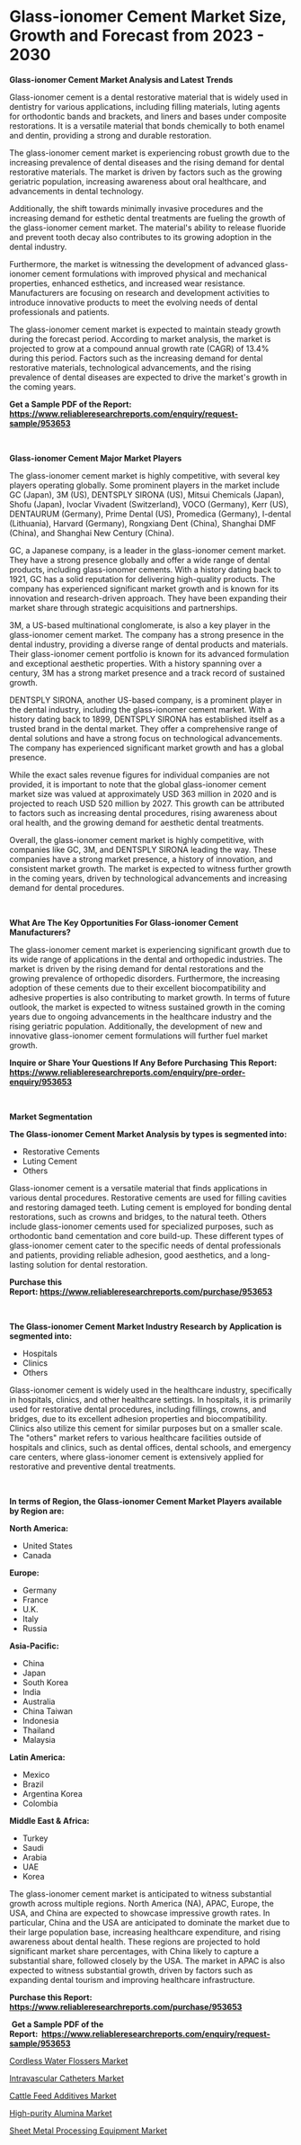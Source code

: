 <p><h1>Glass-ionomer Cement Market Size, Growth and Forecast from 2023 - 2030</h1></p><p><strong>Glass-ionomer Cement Market Analysis and Latest Trends</strong></p>
<p><p>Glass-ionomer cement is a dental restorative material that is widely used in dentistry for various applications, including filling materials, luting agents for orthodontic bands and brackets, and liners and bases under composite restorations. It is a versatile material that bonds chemically to both enamel and dentin, providing a strong and durable restoration.</p><p>The glass-ionomer cement market is experiencing robust growth due to the increasing prevalence of dental diseases and the rising demand for dental restorative materials. The market is driven by factors such as the growing geriatric population, increasing awareness about oral healthcare, and advancements in dental technology.</p><p>Additionally, the shift towards minimally invasive procedures and the increasing demand for esthetic dental treatments are fueling the growth of the glass-ionomer cement market. The material's ability to release fluoride and prevent tooth decay also contributes to its growing adoption in the dental industry.</p><p>Furthermore, the market is witnessing the development of advanced glass-ionomer cement formulations with improved physical and mechanical properties, enhanced esthetics, and increased wear resistance. Manufacturers are focusing on research and development activities to introduce innovative products to meet the evolving needs of dental professionals and patients.</p><p>The glass-ionomer cement market is expected to maintain steady growth during the forecast period. According to market analysis, the market is projected to grow at a compound annual growth rate (CAGR) of 13.4% during this period. Factors such as the increasing demand for dental restorative materials, technological advancements, and the rising prevalence of dental diseases are expected to drive the market's growth in the coming years.</p></p>
<p><strong>Get a Sample PDF of the Report:&nbsp; <a href="https://www.reliableresearchreports.com/enquiry/request-sample/953653">https://www.reliableresearchreports.com/enquiry/request-sample/953653</a></strong></p>
<p>&nbsp;</p>
<p><strong>Glass-ionomer Cement Major Market Players</strong></p>
<p><p>The glass-ionomer cement market is highly competitive, with several key players operating globally. Some prominent players in the market include GC (Japan), 3M (US), DENTSPLY SIRONA (US), Mitsui Chemicals (Japan), Shofu (Japan), Ivoclar Vivadent (Switzerland), VOCO (Germany), Kerr (US), DENTAURUM (Germany), Prime Dental (US), Promedica (Germany), I-dental (Lithuania), Harvard (Germany), Rongxiang Dent (China), Shanghai DMF (China), and Shanghai New Century (China).</p><p>GC, a Japanese company, is a leader in the glass-ionomer cement market. They have a strong presence globally and offer a wide range of dental products, including glass-ionomer cements. With a history dating back to 1921, GC has a solid reputation for delivering high-quality products. The company has experienced significant market growth and is known for its innovation and research-driven approach. They have been expanding their market share through strategic acquisitions and partnerships.</p><p>3M, a US-based multinational conglomerate, is also a key player in the glass-ionomer cement market. The company has a strong presence in the dental industry, providing a diverse range of dental products and materials. Their glass-ionomer cement portfolio is known for its advanced formulation and exceptional aesthetic properties. With a history spanning over a century, 3M has a strong market presence and a track record of sustained growth.</p><p>DENTSPLY SIRONA, another US-based company, is a prominent player in the dental industry, including the glass-ionomer cement market. With a history dating back to 1899, DENTSPLY SIRONA has established itself as a trusted brand in the dental market. They offer a comprehensive range of dental solutions and have a strong focus on technological advancements. The company has experienced significant market growth and has a global presence.</p><p>While the exact sales revenue figures for individual companies are not provided, it is important to note that the global glass-ionomer cement market size was valued at approximately USD 363 million in 2020 and is projected to reach USD 520 million by 2027. This growth can be attributed to factors such as increasing dental procedures, rising awareness about oral health, and the growing demand for aesthetic dental treatments.</p><p>Overall, the glass-ionomer cement market is highly competitive, with companies like GC, 3M, and DENTSPLY SIRONA leading the way. These companies have a strong market presence, a history of innovation, and consistent market growth. The market is expected to witness further growth in the coming years, driven by technological advancements and increasing demand for dental procedures.</p></p>
<p>&nbsp;</p>
<p><strong>What Are The Key Opportunities For Glass-ionomer Cement Manufacturers?</strong></p>
<p><p>The glass-ionomer cement market is experiencing significant growth due to its wide range of applications in the dental and orthopedic industries. The market is driven by the rising demand for dental restorations and the growing prevalence of orthopedic disorders. Furthermore, the increasing adoption of these cements due to their excellent biocompatibility and adhesive properties is also contributing to market growth. In terms of future outlook, the market is expected to witness sustained growth in the coming years due to ongoing advancements in the healthcare industry and the rising geriatric population. Additionally, the development of new and innovative glass-ionomer cement formulations will further fuel market growth.</p></p>
<p><strong>Inquire or Share Your Questions If Any Before Purchasing This Report: <a href="https://www.reliableresearchreports.com/enquiry/pre-order-enquiry/953653">https://www.reliableresearchreports.com/enquiry/pre-order-enquiry/953653</a></strong></p>
<p>&nbsp;</p>
<p><strong>Market Segmentation</strong></p>
<p><strong>The Glass-ionomer Cement Market Analysis by types is segmented into:</strong></p>
<p><ul><li>Restorative Cements</li><li>Luting Cement</li><li>Others</li></ul></p>
<p><p>Glass-ionomer cement is a versatile material that finds applications in various dental procedures. Restorative cements are used for filling cavities and restoring damaged teeth. Luting cement is employed for bonding dental restorations, such as crowns and bridges, to the natural teeth. Others include glass-ionomer cements used for specialized purposes, such as orthodontic band cementation and core build-up. These different types of glass-ionomer cement cater to the specific needs of dental professionals and patients, providing reliable adhesion, good aesthetics, and a long-lasting solution for dental restoration.</p></p>
<p><strong>Purchase this Report:&nbsp;<a href="https://www.reliableresearchreports.com/purchase/953653">https://www.reliableresearchreports.com/purchase/953653</a></strong></p>
<p>&nbsp;</p>
<p><strong>The Glass-ionomer Cement Market Industry Research by Application is segmented into:</strong></p>
<p><ul><li>Hospitals</li><li>Clinics</li><li>Others</li></ul></p>
<p><p>Glass-ionomer cement is widely used in the healthcare industry, specifically in hospitals, clinics, and other healthcare settings. In hospitals, it is primarily used for restorative dental procedures, including fillings, crowns, and bridges, due to its excellent adhesion properties and biocompatibility. Clinics also utilize this cement for similar purposes but on a smaller scale. The "others" market refers to various healthcare facilities outside of hospitals and clinics, such as dental offices, dental schools, and emergency care centers, where glass-ionomer cement is extensively applied for restorative and preventive dental treatments.</p></p>
<p>&nbsp;</p>
<p><strong>In terms of Region, the Glass-ionomer Cement Market Players available by Region are:</strong></p>
<p>
    <p> <strong> North America: </strong>
        <ul>
            <li>United States</li>
            <li>Canada</li>
        </ul>
        </p> 
    <p> <strong> Europe: </strong>
        <ul>
            <li>Germany</li>
            <li>France</li>
            <li>U.K.</li>
            <li>Italy</li>
            <li>Russia</li>
        </ul>
        </p> 
    <p> <strong> Asia-Pacific: </strong>
        <ul>
            <li>China</li>
            <li>Japan</li>
            <li>South Korea</li>
            <li>India</li>
            <li>Australia</li>
            <li>China Taiwan</li>
            <li>Indonesia</li>
            <li>Thailand</li>
            <li>Malaysia</li>
        </ul>
        </p> 
    <p> <strong> Latin America: </strong>
        <ul>
            <li>Mexico</li>
            <li>Brazil</li>
            <li>Argentina Korea</li>
            <li>Colombia</li>
        </ul>
        </p> 
    <p> <strong> Middle East & Africa: </strong>
        <ul>
            <li>Turkey</li>
            <li>Saudi</li>
            <li>Arabia</li>
            <li>UAE</li>
            <li>Korea</li>
        </ul>
    </p>
    </p>
<p><p>The glass-ionomer cement market is anticipated to witness substantial growth across multiple regions. North America (NA), APAC, Europe, the USA, and China are expected to showcase impressive growth rates. In particular, China and the USA are anticipated to dominate the market due to their large population base, increasing healthcare expenditure, and rising awareness about dental health. These regions are projected to hold significant market share percentages, with China likely to capture a substantial share, followed closely by the USA. The market in APAC is also expected to witness substantial growth, driven by factors such as expanding dental tourism and improving healthcare infrastructure.</p></p>
<p><strong>Purchase this Report: <a href="https://www.reliableresearchreports.com/purchase/953653">https://www.reliableresearchreports.com/purchase/953653</a></strong></p>
<p>&nbsp;<strong>Get a Sample PDF of the Report:&nbsp;&nbsp;<a href="https://www.reliableresearchreports.com/enquiry/request-sample/953653">https://www.reliableresearchreports.com/enquiry/request-sample/953653</a></strong></p>
<p><strong></strong></p>
<p><p><a href="https://medium.com/@bonniehoppe2023/cordless-water-flossers-market-size-growth-forecast-2023-2030-7479e14c2d19">Cordless Water Flossers Market</a></p><p><a href="https://medium.com/@jenniferwhite656/intravascular-catheters-market-size-growth-forecast-2023-2030-8c155bf86780">Intravascular Catheters Market</a></p><p><a href="https://www.linkedin.com/pulse/cattle-feed-additives-market-size-share-amp-trends-denqe/">Cattle Feed Additives Market</a></p><p><a href="https://github.com/GroverBarry/Market-Research-Report-List-1/blob/main/high-purity-alumina-market.md">High-purity Alumina Market</a></p><p><a href="https://issuu.com/reportprime-2/docs/sheet-metal-processing-equipment-market-size-2030.?fr=xKAE9_zU1NQ">Sheet Metal Processing Equipment Market</a></p></p>